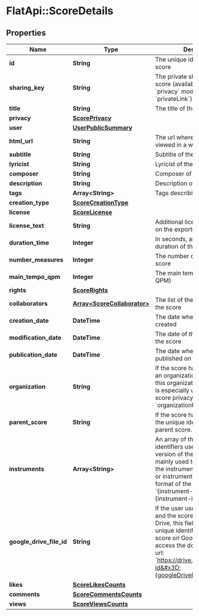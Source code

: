 # FlatApi::ScoreDetails

## Properties
Name | Type | Description | Notes
------------ | ------------- | ------------- | -------------
**id** | **String** | The unique identifier of the score | [optional] 
**sharing_key** | **String** | The private sharing key of the score (available when the &#x60;privacy&#x60; mode is set to &#x60;privateLink&#x60;) | [optional] 
**title** | **String** | The title of the score | [optional] 
**privacy** | [**ScorePrivacy**](ScorePrivacy.md) |  | [optional] 
**user** | [**UserPublicSummary**](UserPublicSummary.md) |  | [optional] 
**html_url** | **String** | The url where the score can be viewed in a web browser | [optional] 
**subtitle** | **String** | Subtitle of the score | [optional] 
**lyricist** | **String** | Lyricist of the score | [optional] 
**composer** | **String** | Composer of the score | [optional] 
**description** | **String** | Description of the creation | [optional] 
**tags** | **Array&lt;String&gt;** | Tags describing the score | [optional] 
**creation_type** | [**ScoreCreationType**](ScoreCreationType.md) |  | [optional] 
**license** | [**ScoreLicense**](ScoreLicense.md) |  | [optional] 
**license_text** | **String** | Additional license text written on the exported/printed score | [optional] 
**duration_time** | **Integer** | In seconds, an approximative duration of the score | [optional] 
**number_measures** | **Integer** | The number of measures in the score | [optional] 
**main_tempo_qpm** | **Integer** | The main tempo of the score (in QPM) | [optional] 
**rights** | [**ScoreRights**](ScoreRights.md) |  | [optional] 
**collaborators** | [**Array&lt;ScoreCollaborator&gt;**](ScoreCollaborator.md) | The list of the collaborators of the score | [optional] 
**creation_date** | **DateTime** | The date when the score was created | [optional] 
**modification_date** | **DateTime** | The date of the last revision of the score | [optional] 
**publication_date** | **DateTime** | The date when the score was published on Flat | [optional] 
**organization** | **String** | If the score has been created in an organization, the identifier of this organization. This property is especially used with the score privacy &#x60;organizationPublic&#x60;.  | [optional] 
**parent_score** | **String** | If the score has been forked, the unique identifier of the parent score.  | [optional] 
**instruments** | **Array&lt;String&gt;** | An array of the instrument identifiers used in the last version of the score. This is mainly used to display a list of the instruments in the Flat&#39;s UI or instruments icons. The format of the strings is &#x60;{instrument-group}.{instrument-id}&#x60;.  | [optional] 
**google_drive_file_id** | **String** | If the user uses Google Drive and the score exists on Google Drive, this field will contain the unique identifier of the Flat score on Google Drive. You can access the document using the url: &#x60;https://drive.google.com/open?id&#x3D;{googleDriveFileId}&#x60;  | [optional] 
**likes** | [**ScoreLikesCounts**](ScoreLikesCounts.md) |  | [optional] 
**comments** | [**ScoreCommentsCounts**](ScoreCommentsCounts.md) |  | [optional] 
**views** | [**ScoreViewsCounts**](ScoreViewsCounts.md) |  | [optional] 



